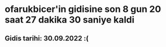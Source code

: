 # ofarukbicer'in gidisine son 8 gun 20 saat 27 dakika 30 saniye kaldi

## Gidis tarihi: 30.09.2022 :(